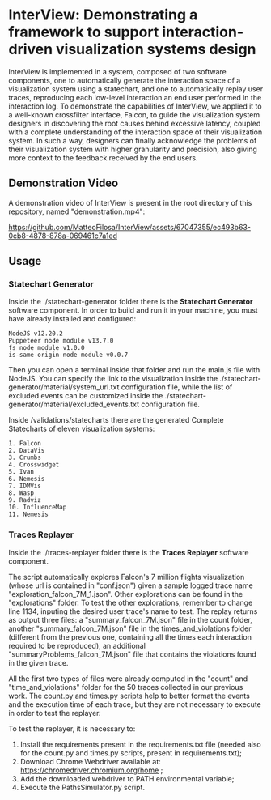 # InterView: Demonstrating a framework to support interaction-driven visualization systems design
InterView is implemented in a system, composed of two software components, one to automatically generate the interaction space of a visualization system using a statechart, and one to automatically replay user traces, reproducing each low-level interaction an end user performed in the interaction log. To demonstrate the capabilities of InterView, we applied it to a well-known crossfilter interface, Falcon, to guide the visualization system designers in discovering the root causes behind excessive latency, coupled with a complete understanding of the interaction space of their visualization system. In such a way, designers can finally acknowledge the problems of their visualization system with higher granularity and precision, also giving more context to the feedback received by the end users. 

## Demonstration Video

A demonstration video of InterView is present in the root directory of this repository, named "demonstration.mp4":

https://github.com/MatteoFilosa/InterView/assets/67047355/ec493b63-0cb8-4878-878a-069461c7a1ed


## Usage

### Statechart Generator
Inside the ./statechart-generator folder there is the **Statechart Generator** software component.
In order to build and run it in your machine, you must have already installed and configured:

    NodeJS v12.20.2
    Puppeteer node module v13.7.0
    fs node module v1.0.0
    is-same-origin node module v0.0.7

Then you can open a terminal inside that folder and run the main.js file with NodeJS. You can specify the link to the visualization inside the ./statechart-generator/material/system_url.txt configuration file, while the list of excluded events can be customized inside the ./statechart-generator/material/excluded_events.txt configuration file.


Inside /validations/statecharts there are the generated Complete Statecharts of eleven visualization systems:

	1. Falcon
	2. DataVis
	3. Crumbs
	4. Crosswidget
	5. Ivan
	6. Nemesis
	7. IDMVis
	8. Wasp
	9. Radviz
	10. InfluenceMap
	11. Nemesis
	

### Traces Replayer

Inside the ./traces-replayer folder there is the **Traces Replayer** software component.

The script automatically explores Falcon's 7 million flights visualization (whose url is contained in "conf.json") given a sample logged trace name "exploration_falcon_7M_1.json". Other explorations can be found in the "explorations" folder. To test the other explorations, remember to change line 1134, inputing the desired user trace's name to test. The replay returns as output three files: a "summary_falcon_7M.json" file in the count folder, another "summary_falcon_7M.json" file in the times_and_violations folder (different from the previous one, containing all the times each interaction required to be reproduced), an additional "summaryProblems_falcon_7M.json" file that contains the violations found in the given trace.

All the first two types of files were already computed in the "count" and "time_and_violations" folder for the 50 traces collected in our previous work.
The count.py and times.py scripts help to better format the events and the execution time of each trace, but they are not necessary to execute in order to test the replayer.

To test the replayer, it is necessary to:

1) Install the requirements present in the requirements.txt file (needed also for the count.py and times.py scripts, present in requirements.txt);
2) Download Chrome Webdriver available at: https://chromedriver.chromium.org/home ;
3) Add the downloaded webdriver to PATH environmental variable;
4) Execute the PathsSimulator.py script.
